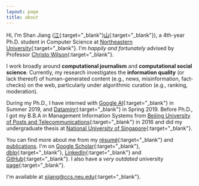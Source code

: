```yaml
---
layout: page
title: about
---
```


Hi, I’m Shan Jiang ([江](https://en.wikipedia.org/wiki/Jiang_(surname)#%E6%B1%9F){:target="_blank"}[山](https://en.wikipedia.org/wiki/Radical_46){:target="_blank"}), a 4th-year Ph.D. student in Computer Science at [Northeastern University](https://www.northeastern.edu){:target="_blank"}. I'm *happily and fortunately* advised by Professor [Christo Wilson](https://cbw.sh){:target="_blank"}.

I work broadly around **computational journalism** and **computational social science**. Currently, my research investigates the **information quality** (or lack thereof) of human-generated content (e.g., news, misinformation, fact-checks) on the web, particularly under algorithmic curation (e.g., ranking, moderation).

During my Ph.D., I have interned with [Google AI](https://ai.google){:target="_blank"} in Summer 2019, and [Dataminr](https://www.dataminr.com){:target="_blank"} in Spring 2019. Before Ph.D., I got my B.B.A in Management Information Systems from [Beijing University of Posts and Telecommunications](https://english.bupt.edu.cn){:target="_blank"} in 2016 and did my undergraduate thesis at [National University of Singapore](http://nus.edu.sg){:target="_blank"}.

You can find more about me from my [résumé](shanjiang-resume.pdf){:target="_blank"} and [publications](publications). I'm on [Google Scholar](https://scholar.google.com/citations?user=0LITOxAAAAAJ){:target="_blank"}, [dblp](https://dblp.uni-trier.de/pers/hd/j/Jiang_0008:Shan){:target="_blank"}, [LinkedIn](https://www.linkedin.com/in/shan-jiang){:target="_blank"} and [GitHub](https://github.com/printfoo){:target="_blank"}. I also have a *very outdated* university [page](https://www.khoury.northeastern.edu/people/shan-jiang){:target="_blank"}.

I'm available at [sjiang@ccs.neu.edu](mailto:sjiang@ccs.neu.edu){:target="_blank"}. 
